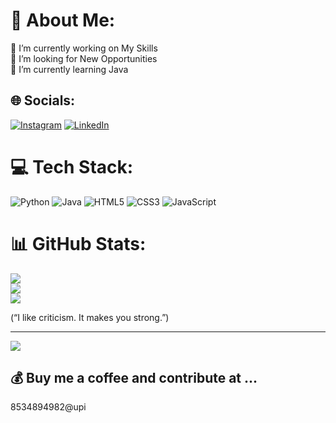 # 💫 About Me:
🔭 I’m currently working on My Skills <br>👯 I’m looking for New Opportunities<br>🌱 I’m currently learning Java<br>


## 🌐 Socials:
[![Instagram](https://img.shields.io/badge/Instagram-%23E4405F.svg?logo=Instagram&logoColor=white)](https://instagram.com/https://instagram.com/t_r_a_z_i_c_._jatin._.gupta?igshid=ZDdkNTZiNTM=) [![LinkedIn](https://img.shields.io/badge/LinkedIn-%230077B5.svg?logo=linkedin&logoColor=white)](https://linkedin.com/in/https://www.linkedin.com/in/jatin-gupta-885052227) 

# 💻 Tech Stack:
![Python](https://upload.wikimedia.org/wikipedia/commons/thumb/0/0a/Python.svg/640px-Python.svg.png) ![Java](https://img.shields.io/badge/java-%23ED8B00.svg?style=for-the-badge&logo=java&logoColor=white) ![HTML5](https://img.shields.io/badge/html5-%23E34F26.svg?style=for-the-badge&logo=html5&logoColor=white) ![CSS3](https://img.shields.io/badge/css3-%231572B6.svg?style=for-the-badge&logo=css3&logoColor=white) ![JavaScript](https://img.shields.io/badge/javascript-%23323330.svg?style=for-the-badge&logo=javascript&logoColor=%23F7DF1E)
# 📊 GitHub Stats:
![](https://github-readme-stats.vercel.app/api?username=Trajic5286&theme=dark&hide_border=false&include_all_commits=false&count_private=false)<br/>
![](https://github-readme-streak-stats.herokuapp.com/?user=Trajic5286&theme=dark&hide_border=false)<br/>
![](https://github-readme-stats.vercel.app/api/top-langs/?username=Trajic5286&theme=dark&hide_border=false&include_all_commits=false&count_private=false&layout=compact)


(“I like criticism. It makes you strong.”)

---
[![](https://visitcount.itsvg.in/api?id=Trajic5286&icon=0&color=0)](https://visitcount.itsvg.in)

  ## 💰 Buy me a coffee and contribute at ...
 8534894982@upi 

  
<!-- Proudly created with GPRM ( https://gprm.itsvg.in ) -->
